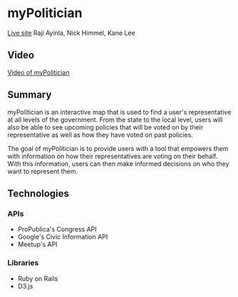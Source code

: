 # myPolitician

[Live site](https://mypolitician.herokuapp.com)
Raji Ayinla, Nick Himmel, Kane Lee

## Video

  [Video of myPolitician](https://s3.us-east-2.amazonaws.com/nickhimmel.com/mypolitician.mp4)

## Summary
  myPolitician is an interactive map that is used to find a user's representative
  at all levels of the government. From the state to the local level, users will
  also be able to see upcoming policies that will be voted on by their representative
  as well as how they have voted on past policies.

  The goal of myPolitician is to provide users with a tool that empowers them with
  information on how their representatives are voting on their behalf. With this
  information, users can then make informed decisions on who they want to represent
  them.

## Technologies

### APIs

  - ProPublica's Congress API
  - Google's Civic Information API
  - Meetup's API

### Libraries

  - Ruby on Rails
  - D3.js
